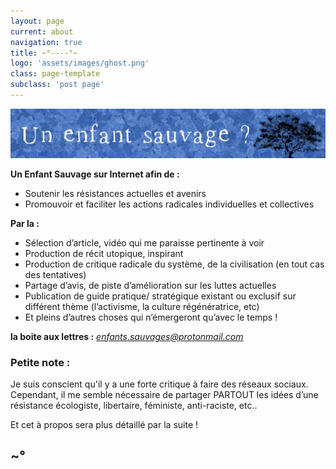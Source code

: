 ```yaml
---
layout: page
current: about
navigation: true
title: ~°----°~
logo: 'assets/images/ghost.png'
class: page-template
subclass: 'post page'
---
```


![Page](/assets/images/bandeau_min.png)


**Un Enfant Sauvage sur Internet afin de :**

* Soutenir les résistances actuelles et avenirs
* Promouvoir et faciliter les actions radicales individuelles et collectives

**Par la :**

* Sélection d’article, vidéo qui me paraisse pertinente à voir
* Production de récit utopique, inspirant
* Production de critique radicale du système, de la civilisation (en tout cas des tentatives)
* Partage d’avis, de piste d’amélioration sur les luttes actuelles
* Publication de guide pratique/ stratégique existant ou exclusif sur différent thème (l’activisme, la culture régénératrice, etc)
* Et pleins d’autres choses qui n’émergeront qu’avec le temps !

**la boite aux lettres :** *enfants.sauvages@protonmail.com*

### Petite note :
Je suis conscient qu'il y a une forte critique à faire des réseaux sociaux.
Cependant,
il me semble nécessaire de partager PARTOUT les idées d’une résistance écologiste, libertaire, féministe, anti-raciste, etc..

Et cet à propos sera plus détaillé par la suite ! 

## ~°

